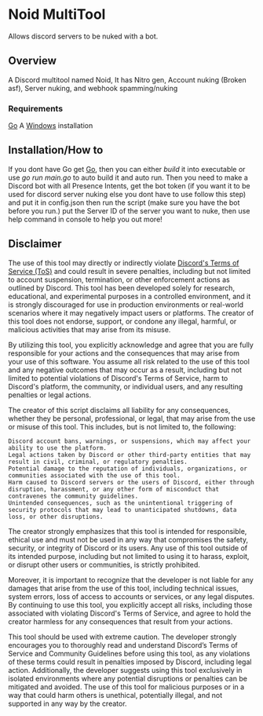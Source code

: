 # Noid MultiTool

Allows discord servers to be nuked with a bot.


## Overview
A Discord multitool named Noid, It has Nitro gen, Account nuking (Broken asf), Server nuking, and webhook spamming/nuking


### Requirements
[Go](https://go.dev/)
A [Windows](https://www.microsoft.com/en-us/software-download/windows11) installation



## Installation/How to
If you dont have Go get [Go](https://go.dev/), then you can either _build_ it into executable or use _go run main.go_ to auto build it and auto run. Then you need to make a Discord bot with all Presence Intents, get the bot token (if you want it to be used for discord server nuking else you dont have to use follow this step) and put it in config.json then run the script (make sure you have the bot before you run.) put the Server ID of the server you want to nuke, then use help command in console to help you out more!


## Disclaimer


The use of this tool may directly or indirectly violate [Discord's Terms of Service (ToS)](https://discord.com/terms) and could result in severe penalties, including but not limited to account suspension, termination, or other enforcement actions as outlined by Discord. This tool has been developed solely for research, educational, and experimental purposes in a controlled environment, and it is strongly discouraged for use in production environments or real-world scenarios where it may negatively impact users or platforms. The creator of this tool does not endorse, support, or condone any illegal, harmful, or malicious activities that may arise from its misuse.

By utilizing this tool, you explicitly acknowledge and agree that you are fully responsible for your actions and the consequences that may arise from your use of this software. You assume all risk related to the use of this tool and any negative outcomes that may occur as a result, including but not limited to potential violations of Discord's Terms of Service, harm to Discord's platform, the community, or individual users, and any resulting penalties or legal actions.

The creator of this script disclaims all liability for any consequences, whether they be personal, professional, or legal, that may arise from the use or misuse of this tool. This includes, but is not limited to, the following:

    Discord account bans, warnings, or suspensions, which may affect your ability to use the platform.
    Legal actions taken by Discord or other third-party entities that may result in civil, criminal, or regulatory penalties.
    Potential damage to the reputation of individuals, organizations, or communities associated with the use of this tool.
    Harm caused to Discord servers or the users of Discord, either through disruption, harassment, or any other form of misconduct that contravenes the community guidelines.
    Unintended consequences, such as the unintentional triggering of security protocols that may lead to unanticipated shutdowns, data loss, or other disruptions.

The creator strongly emphasizes that this tool is intended for responsible, ethical use and must not be used in any way that compromises the safety, security, or integrity of Discord or its users. Any use of this tool outside of its intended purpose, including but not limited to using it to harass, exploit, or disrupt other users or communities, is strictly prohibited.

Moreover, it is important to recognize that the developer is not liable for any damages that arise from the use of this tool, including technical issues, system errors, loss of access to accounts or services, or any legal disputes. By continuing to use this tool, you explicitly accept all risks, including those associated with violating Discord's Terms of Service, and agree to hold the creator harmless for any consequences that result from your actions.

This tool should be used with extreme caution. The developer strongly encourages you to thoroughly read and understand Discord’s Terms of Service and Community Guidelines before using this tool, as any violations of these terms could result in penalties imposed by Discord, including legal action. Additionally, the developer suggests using this tool exclusively in isolated environments where any potential disruptions or penalties can be mitigated and avoided. The use of this tool for malicious purposes or in a way that could harm others is unethical, potentially illegal, and not supported in any way by the creator.
